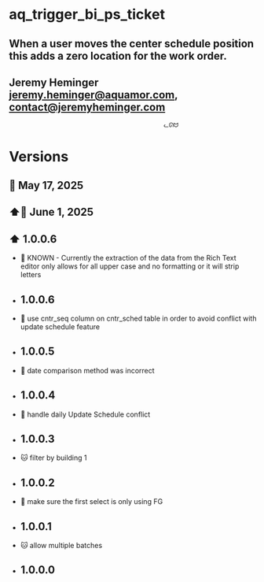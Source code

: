 
# aq_trigger_bi_ps_ticket
## When a user moves the center schedule position this adds a zero location for the work order.
## Jeremy Heminger <jeremy.heminger@aquamor.com>, <contact@jeremyheminger.com>

                                                ᓚᘏᗢ



# Versions

## 📅 May 17, 2025
## ⬆️📅 June 1, 2025
## ⬆️ 1.0.0.6

*   🐞 KNOWN - Currently the extraction of the data from the Rich Text editor only allows for all upper case and no formatting or it will strip letters

* ## 1.0.0.6
*   🐞 use cntr_seq column on cntr_sched table in order to avoid conflict with update schedule feature
* ## 1.0.0.5
*   🐞 date comparison method was incorrect
* ## 1.0.0.4
*   🐞 handle daily Update Schedule conflict
* ## 1.0.0.3
*   🐱 filter by building 1
* ## 1.0.0.2
*   🐞 make sure the first select is only using FG
* ## 1.0.0.1
*   🐱 allow multiple batches 
* ## 1.0.0.0
